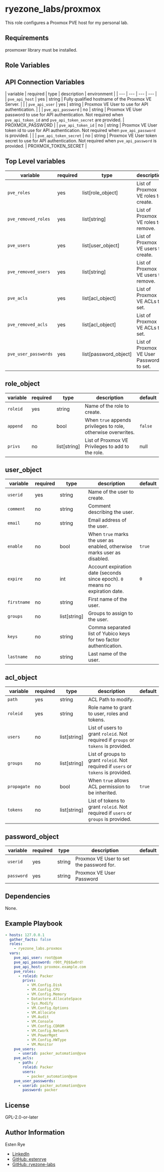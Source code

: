 ryezone_labs/proxmox
=========

This role configures a Proxmox PVE host for my personal lab.

Requirements
------------

proxmoxer library must be installed.

Role Variables
--------------

## API Connection Variables

| variable | required | type | description | environment |
| --- | --- | --- | --- |
| `pve_api_host` | yes | string | Fully qualified hostname of the Proxmox VE Server. | |
| `pve_api_user` | yes | string | Proxmox VE User to use for API authentication. | |
| `pve_api_password` | no | string | Proxmox VE User password to use for API authentication.  Not required when `pve_api_token_id` and `pve_api_token_secret` are provided. | PROXMOX_PASSWORD |
| `pve_api_token_id` | no | string | Proxmox VE User token id to use for API authentication.  Not required when `pve_api_password` is provided. | |
| `pve_api_token_secret` | no | string | Proxmox VE User token secret to use for API authentication.  Not required when `pve_api_password` is provided. | PROXMOX_TOKEN_SECRET |

## Top Level variables

| variable | required | type | description | default |
| --- | --- | --- | --- | --- |
| `pve_roles` | yes | list[role_object] | List of Proxmox VE roles to create. | null |
| `pve_removed_roles` | yes | list[string] | List of Proxmox VE roles to remove. | null |
| `pve_users` | yes | list[user_object] | List of Proxmox VE users to create. | null |
| `pve_removed_users` | yes | list[string] | List of Proxmox VE users to remove. | null |
| `pve_acls` | yes | list[acl_object] | List of Proxmox VE ACLs to set. | null |
| `pve_removed_acls` | yes | list[acl_object] | List of Proxmox VE ACLs to set. | null |
| `pve_user_passwords` | yes | list[password_object] | List of Proxmox VE User Passwords to set. | null |

## role_object

| variable | required | type | description | default |
| --- | --- | --- | --- | --- |
| `roleid` | yes | string | Name of the role to create. | |
| `append` | no | bool | When `true` appends privileges to role, otherwise overwrites. | `false` |
| `privs` | no | list[string] | List of Proxmox VE Privileges to add to the role. | null |

## user_object

| variable | required | type | description | default |
| --- | --- | --- | --- | --- |
| `userid` | yes | string | Name of the user to create. | |
| `comment` | no | string | Comment describing the user. | |
| `email` | no | string | Email address of the user. | |
| `enable` | no | bool | When `true` marks the user as enabled, otherwise marks user as disabled. | `true` |
| `expire` | no | int | Account expiration date (seconds since epoch).  `0` means no expiration date. | `0` |
| `firstname` | no | string | First name of the user. | |
| `groups` | no | list[string] | Groups to assign to the user. | |
| `keys` | no | string | Comma separated list of Yubico keys for two factor authentication. | |
| `lastname` | no | string | Last name of the user. | |

## acl_object

| variable | required | type | description | default |
| --- | --- | --- | --- | --- |
| `path` | yes | string | ACL Path to modify. | |
| `roleid` | yes | string | Role name to grant to user, roles and tokens. | |
| `users` | no | list[string] | List of users to grant `roleid`.  Not required if `groups` or `tokens` is provided. | |
| `groups` | no | list[string] | List of groups to grant `roleid`.  Not required if `users` or `tokens` is provided. | |
| `propagate` | no | bool | When `true` allows ACL permission to be inherited. | `true` |
| `tokens` | no | list[string] | List of tokens to grant `roleid`.  Not required if `users` or `groups` is provided. | |

## password_object

 variable | required | type | description | default |
| --- | --- | --- | --- | --- |
| `userid` | yes | string | Proxmox VE User to set the password for. | |
| `password` | yes | string | Proxmox VE User Password | |

Dependencies
------------

None.

Example Playbook
----------------

```yaml
- hosts: 127.0.0.1
  gather_facts: false
  roles:
    - ryezone_labs.proxmox
  vars:
    pve_api_user: root@pam
    pve_api_password: r00t_P@$$w0rd!
    pve_api_host: proxmox.example.com
    pve_roles:
      - roleid: Packer
        privs:
          - VM.Config.Disk
          - VM.Config.CPU
          - VM.Config.Memory
          - Datastore.AllocateSpace
          - Sys.Modify
          - VM.Config.Options
          - VM.Allocate
          - VM.Audit
          - VM.Console
          - VM.Config.CDROM
          - VM.Config.Network
          - VM.PowerMgmt
          - VM.Config.HWType
          - VM.Monitor
    pve_users:
      - userid: packer_automation@pve
    pve_acls:
      - path: / 
        roleid: Packer
        users:
          - packer_automation@pve
    pve_user_passwords:
      - userid: packer_automation@pve
        password: packer
```

License
-------

GPL-2.0-or-later

Author Information
------------------

Esten Rye
- [LinkedIn](https://www.linkedin.com/in/estenrye/)
- [GitHub: estenrye](https://github.com/estenrye/)
- [GitHub: ryezone-labs](https://github.com/ryezone-labs)
